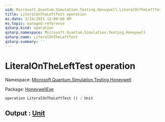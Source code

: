```yaml
---
uid: Microsoft.Quantum.Simulation.Testing.Honeywell.LiteralOnTheLeftTest
title: LiteralOnTheLeftTest operation
ms.date: 3/24/2021 12:00:00 AM
ms.topic: managed-reference
qsharp.kind: operation
qsharp.namespace: Microsoft.Quantum.Simulation.Testing.Honeywell
qsharp.name: LiteralOnTheLeftTest
qsharp.summary: ''
---
```


# LiteralOnTheLeftTest operation

Namespace: [Microsoft.Quantum.Simulation.Testing.Honeywell](xref:Microsoft.Quantum.Simulation.Testing.Honeywell)

Package: [HoneywellExe](https://nuget.org/packages/HoneywellExe)




```qsharp
operation LiteralOnTheLeftTest () : Unit
```


## Output : [Unit](xref:microsoft.quantum.lang-ref.unit)

